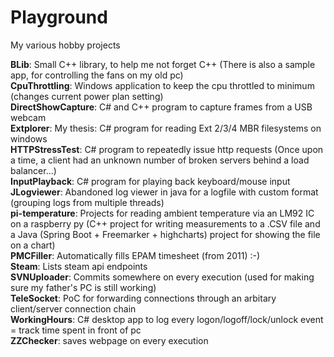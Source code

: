 # Playground
My various hobby projects

<strong>BLib</strong>: Small C++ library, to help me not forget C++ (There is also a sample app, for controlling the fans on my old pc)<BR/>
<strong>CpuThrottling</strong>: Windows application to keep the cpu throttled to minimum (changes current power plan setting)<BR/>
<strong>DirectShowCapture</strong>: C# and C++ program to capture frames from a USB webcam<BR/>
<strong>Extplorer</strong>: My thesis: C# program for reading Ext 2/3/4 MBR filesystems on windows<BR/>
<strong>HTTPStressTest</strong>: C# program to repeatedly issue http requests (Once upon a time, a client had an unknown number of broken servers behind a load balancer...)<BR/>
<strong>InputPlayback</strong>: C# program for playing back keyboard/mouse input<BR/>
<strong>JLogviewer</strong>: Abandoned log viewer in java for a logfile with custom format (grouping logs from multiple threads)<BR/>
<strong>pi-temperature</strong>: Projects for reading ambient temperature via an LM92 IC on a raspberry py (C++ project for writing measurements to a .CSV file and a Java (Spring Boot + Freemarker + highcharts) project for showing the file on a chart)<BR/>
<strong>PMCFiller</strong>: Automatically fills EPAM timesheet (from 2011) :-)<BR/>
<strong>Steam</strong>: Lists steam api endpoints<BR/>
<strong>SVNUploader</strong>: Commits somewhere on every execution (used for making sure my father's PC is still working)<BR/>
<strong>TeleSocket</strong>: PoC for forwarding connections through an arbitary client/server connection chain<BR/>
<strong>WorkingHours</strong>: C# desktop app to log every logon/logoff/lock/unlock event = track time spent in front of pc<BR/>
<strong>ZZChecker</strong>: saves webpage on every execution<BR/>
